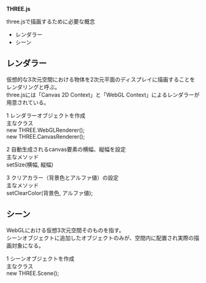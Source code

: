 **THREE.js**

three.jsで描画するために必要な概念

* レンダラー
* シーン

## レンダラー
仮想的な3次元空間における物体を2次元平面のディスプレイに描画することをレンダリングと呼ぶ。  
three.jsには「Canvas 2D Context」と「WebGL Context」によるレンダラーが用意されている。


1 レンダラーオブジェクトを作成  
主なクラス  
new THREE.WebGLRenderer();  
new THREE.CanvasRenderer();  

2 自動生成されるcanvas要素の横幅、縦幅を設定  
主なメソッド  
setSize(横幅, 縦幅)

3 クリアカラー（背景色とアルファ値）の設定  
主なメソッド  
setClearColor(背景色, アルファ値);


## シーン
WebGLにおける仮想3次元空間そのものを指す。  
シーンオブジェクトに追加したオブジェクトのみが、空間内に配置され実際の描画対象になる。


1 シーンオブジェクトを作成  
主なクラス  
new THREE.Scene(); 
